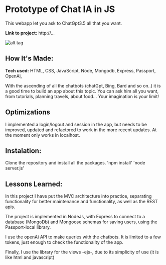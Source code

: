 # Prototype of Chat IA in JS

This webapp let you ask to ChatGpt3.5 all that you want.

**Link to project:** http://...

![alt tag](http://...)

## How It's Made:

**Tech used:** HTML, CSS, JavaScript, Node, Mongodb, Express, Passport, OpenAi,

With the ascending of all the chatbots (chatGpt, Bing, Bard and so on..) it is a good time to build an app about this topic. You can ask him all you want, from tutorials, planning travels, about food... Your imagination is your limit!

## Optimizations

I implemented a login/logout and session in the app, but needs to be improved, updated and refactored to work in the more recent updates. At the moment only works in localhost.

## Instalation:

Clone the repository and install all the packages.
'npm install'
'node server.js'

## Lessons Learned:

In this project I have put the MVC architecture into practice, separating functionality for better maintenance and functionality,
as well as the REST apis.

The project is implemented in NodeJs, with Express to connect to a database (MongoDb) and Mongoose schemas for saving users, using the Passport-local library.

I use the openAi API to make queries with the chatbots. It is limited to a few tokens, just enough to check the functionality of the app.

Finally, I use the library for the views -ejs-, due to its simplicity of use (it is like html and javascript)
